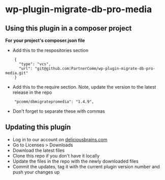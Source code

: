 # wp-plugin-migrate-db-pro-media

## Using this plugin in a composer project

**For your project's composer.json file**
* Add this to the respositories section
```
    {
      "type": "vcs",
      "url": "git@github.com:PartnerComm/wp-plugin-migrate-db-pro-media.git"
    }
```

* Add this to the require section. Note, update the version to the latest release in the repo
```
    "pcomm/dbmigratepromedia": "1.4.9",
```
* Don't forget to separate these with commas

## Updating this plugin
* Log in to our account on [deliciousbrains.com](https://deliciousbrains.com/)
* Go to Licenses > Downloads
* Download the latest files
* Clone this repo if you don't have it locally
* Update the files in the repo with the newly downloaded files
* Commit the updates, tag it with the current plugin version number and push your changes up